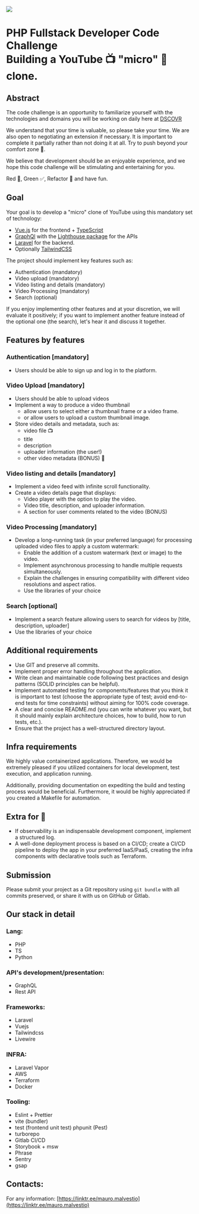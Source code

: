 <img src="https://assets.website-files.com/61a888508b7cccb7485cdac2/61b31d9009792071f950394b_logo_dscovr.svg">

# PHP Fullstack Developer Code Challenge </br> Building a YouTube 📺 "micro" 🔬 clone.

## Abstract

The code challenge is an opportunity to familiarize yourself with the technologies and domains you will be working on daily here at [DSCOVR](https://dscovr.io)

We understand that your time is valuable, so please take your time. We are also open to negotiating an extension if necessary.
It is important to complete it partially rather than not doing it at all. Try to push beyond your comfort zone 💪.

We believe that development should be an enjoyable experience, and we hope this code challenge will be stimulating and entertaining for you.

Red 🔴, Green ✅, Refactor 📝 and have fun.

## Goal

Your goal is to develop a "micro" clone of YouTube using this mandatory set of technology:

* [Vue.js]( https://vuejs.org/) for the frontend + [TypeScript](https://www.typescriptlang.org/)
* [GraphQl](https://graphql.org/) with the [Lighthouse package](https://lighthouse-php.com/) for the APIs
* [Laravel](https://laravel.com/) for the backend.
* Optionally [TailwindCSS](https://tailwindcss.com/)

The project should implement key features such as:

* Authentication (mandatory)
* Video upload (mandatory)
* Video listing and details (mandatory)
* Video Processing (mandatory)
* Search (optional)

If you enjoy implementing other features and at your discretion, we will evaluate it positively;
if you want to implement another feature instead of the optional one (the search), let's hear it and discuss it together.

## Features by features

### Authentication [mandatory]

* Users should be able to sign up and log in to the platform.

### Video Upload [mandatory]

* Users should be able to upload videos
* Implement a way to produce a video thumbnail
    * allow users to select either a thumbnail frame or a video frame.
    * or allow users to upload a custom thumbnail image.
* Store video details and metadata, such as:
    * video file 📺
    * title
    * description
    * uploader information (the user!)
    * other video metadata (BONUS) 🎁

### Video listing and details [mandatory]

* Implement a video feed with infinite scroll functionality.
* Create a video details page that displays:
    * Video player with the option to play the video.
    * Video title, description, and uploader information.
    * A section for user comments related to the video (BONUS)

### Video Processing [mandatory]

* Develop a long-running task (in your preferred language) for processing uploaded video files to apply a custom watermark:
    * Enable the addition of a custom watermark (text or image) to the video.
    * Implement asynchronous processing to handle multiple requests simultaneously.
    * Explain the challenges in ensuring compatibility with different video resolutions and aspect ratios.
    * Use the libraries of your choice

### Search [optional]

* Implement a search feature allowing users to search for videos by [title, description, uploader]
* Use the libraries of your choice

## Additional requirements

- Use GIT and preserve all commits.
- Implement proper error handling throughout the application.
- Write clean and maintainable code following best practices and design patterns (SOLID principles can be helpful).
- Implement automated testing for components/features that you think it is important to test (choose the appropriate type of test; avoid end-to-end tests for time constraints) without aiming for 100% code coverage.
- A clear and concise README.md (you can write whatever you want, but it should mainly explain architecture choices, how to build, how to run tests, etc.).
- Ensure that the project has a well-structured directory layout.

## Infra requirements

We highly value containerized applications. Therefore, we would be extremely pleased if you utilized containers for local development, test execution, and application running.

Additionally, providing documentation on expediting the build and testing process would be beneficial. Furthermore, it would be highly appreciated if you created a Makefile for automation.

## Extra for 🥷

- If observability is an indispensable development component, implement a structured log.
- A well-done deployment process is based on a CI/CD; create a CI/CD pipeline to deploy the app in your preferred IaaS/PaaS, creating the infra components with declarative tools such as Terraform.

## Submission

Please submit your project as a Git repository using `git bundle` with all commits preserved, or share it with us on GitHub or Gitlab.

## Our stack in detail

### Lang:
  - PHP
  - TS
  - Python

### API's development/presentation:
  - GraphQL
  - Rest API

### Frameworks:
  - Laravel
  - Vuejs
  - Tailwindcss
  - Livewire

### INFRA:
  - Laravel Vapor
  - AWS
  - Terraform
  - Docker

### Tooling:
  - Eslint + Prettier
  - vite (bundler)
  - test (frontend unit test) phpunit (Pest)
  - turborepo
  - Gitlab CI/CD
  - Storybook + msw
  - Phrase
  - Sentry
  - gsap

## Contacts:

For any information: [https://linktr.ee/mauro.malvestio](https://linktr.ee/mauro.malvestio)
